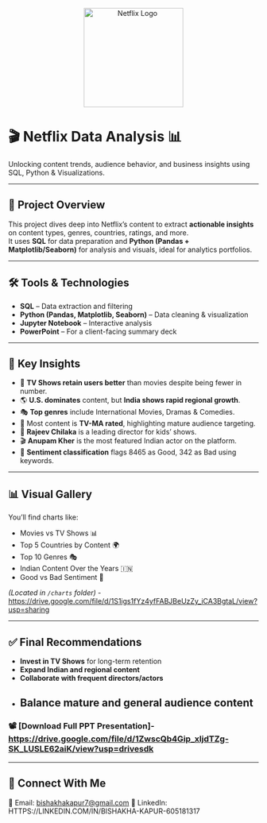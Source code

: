 <p align="center">
  <img src="https://upload.wikimedia.org/wikipedia/commons/0/08/Netflix_2015_logo.svg" alt="Netflix Logo" width="200"/>
</p>

# 🎬 Netflix Data Analysis 📊  
Unlocking content trends, audience behavior, and business insights using SQL, Python & Visualizations.

---

## 📁 Project Overview

This project dives deep into Netflix’s content to extract **actionable insights** on content types, genres, countries, ratings, and more.  
It uses **SQL** for data preparation and **Python (Pandas + Matplotlib/Seaborn)** for analysis and visuals, ideal for analytics portfolios.

---

## 🛠️ Tools & Technologies

- **SQL** – Data extraction and filtering  
- **Python (Pandas, Matplotlib, Seaborn)** – Data cleaning & visualization  
- **Jupyter Notebook** – Interactive analysis  
- **PowerPoint** – For a client-facing summary deck

---

## 📌 Key Insights

- 🍿 **TV Shows retain users better** than movies despite being fewer in number.
- 🌎 **U.S. dominates** content, but **India shows rapid regional growth**.
- 🎭 **Top genres** include International Movies, Dramas & Comedies.
- 🔞 Most content is **TV-MA rated**, highlighting mature audience targeting.
- 👤 **Rajeev Chilaka** is a leading director for kids’ shows.
- 🎬 **Anupam Kher** is the most featured Indian actor on the platform.
- 🧠 **Sentiment classification** flags 8465 as Good, 342 as Bad using keywords.

---

## 📊 Visual Gallery

You’ll find charts like:

- Movies vs TV Shows 📊  
- Top 5 Countries by Content 🌍  
- Top 10 Genres 🎭  
- Indian Content Over the Years 🇮🇳  
- Good vs Bad Sentiment 📑

*(Located in `/charts` folder)* - https://drive.google.com/file/d/1S1igs1fYz4yfFABJBeUzZy_iCA3BgtaL/view?usp=sharing

---

## ✅ Final Recommendations

- **Invest in TV Shows** for long-term retention  
- **Expand Indian and regional content**  
- **Collaborate with frequent directors/actors**  
- **Balance mature and general audience content**
  ----

### 📽️ [Download Full PPT Presentation]- https://drive.google.com/file/d/1ZwscQb4Gip_xIjdTZg-SK_LUSLE62aiK/view?usp=drivesdk

---

## 🙌 Connect With Me

📧 Email: bishakhakapur7@gmail.com 
🔗 LinkedIn: HTTPS://LINKEDIN.COM/IN/BISHAKHA-KAPUR-605181317

